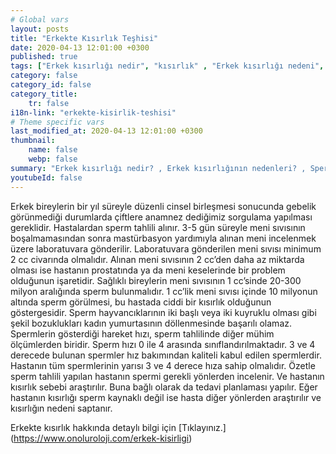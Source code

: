 ```yaml
---
# Global vars
layout: posts
title: "Erkekte Kısırlık Teşhisi"
date: 2020-04-13 12:01:00 +0300
published: true
tags: ["Erkek kısırlığı nedir", "kısırlık" , "Erkek kısırlığı nedeni", "kısırlık çözümü" , "kısırlık ameliyatı", "Sperm kaynaklı kısırlık", "Testis kaynaklı kısırlık", "Ejakülasyon kaynaklı kısırlık", "Kısırlık teşhisi", "Kısırlık Tedavisi", "tüp bebek" , "Sperm Bankası", "Tese Yöntemi", "Donör spermi", "erkekte kısırlık teşhisi" , "erkekte kısırlık tedavisi" , "kısırlık nedeni"]
category: false
category_id: false
category_title:
    tr: false
i18n-link: "erkekte-kisirlik-teshisi"
# Theme specific vars
last_modified_at: 2020-04-13 12:01:00 +0300
thumbnail:
    name: false
    webp: false
summary: "Erkek kısırlığı nedir? , Erkek kısırlığının nedenleri? , Sperm kaynaklı kısırlık? , Testis kaynaklı kısırlık? ,  Ejakülasyon kaynaklı kısırlık? , Kısırlık teşhisi? , Kısırlık Tedavisi?, Klasik yöntemler , Döllemeyi kolaylaştırıcı yöntemler , tüp bebek , Sperm Bankası , Tese Yöntemi , Donör spermi"
youtubeId: false
---
```






Erkek bireylerin bir yıl süreyle düzenli cinsel birleşmesi sonucunda gebelik görünmediği durumlarda çiftlere anamnez dediğimiz sorgulama yapılması gereklidir. Hastalardan sperm tahlili alınır. 3-5 gün süreyle meni sıvısının boşalmamasından sonra mastürbasyon yardımıyla alınan meni incelenmek üzere laboratuvara gönderilir. Laboratuvara gönderilen meni sıvısı minimum 2 cc civarında olmalıdır. Alınan meni sıvısının 2 cc’den daha az miktarda olması ise hastanın prostatında ya da meni keselerinde bir problem olduğunun işaretidir. Sağlıklı bireylerin meni sıvısının 1 cc’sinde 20-300 milyon aralığında sperm bulunmalıdır. 1 cc’lik meni sıvısı içinde 10 milyonun altında sperm görülmesi, bu hastada ciddi bir kısırlık olduğunun göstergesidir. Sperm hayvancıklarının iki başlı veya iki kuyruklu olması gibi şekil bozuklukları kadın yumurtasının döllenmesinde başarılı olamaz. Spermlerin gösterdiği hareket hızı, sperm tahlilinde diğer mühim ölçümlerden biridir. Sperm hızı 0 ile 4 arasında sınıflandırılmaktadır. 3 ve 4 derecede bulunan spermler hız bakımından kaliteli kabul edilen spermlerdir.  Hastanın tüm spermlerinin yarısı 3 ve 4 derece hıza sahip olmalıdır. Özetle sperm tahlili yapılan hastanın spermi gerekli yönlerden incelenir. Ve hastanın kısırlık sebebi araştırılır. Buna bağlı olarak da tedavi planlaması yapılır. Eğer hastanın kısırlığı sperm kaynaklı değil ise hasta diğer yönlerden araştırılır ve kısırlığın nedeni saptanır.


Erkekte kısırlık hakkında detaylı bilgi için [Tıklayınız.] (https://www.onoluroloji.com/erkek-kisirligi)
